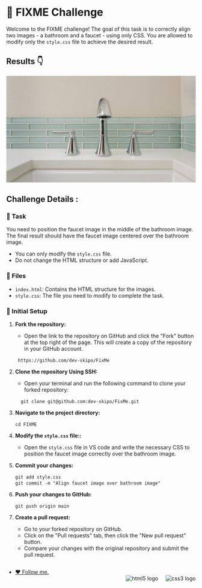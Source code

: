 # 🥇 FIXME Challenge 

Welcome to the FIXME challenge! The goal of this task is to correctly align two images - a bathroom and a faucet - using only CSS. You are allowed to modify only the `style.css` file to achieve the desired result.

## Results 👇

![alt text](/task.png)

## Challenge Details :

### 📌 Task

You need to position the faucet image in the middle of the bathroom image. The final result should have the faucet image centered over the bathroom image.

- You can only modify the `style.css` file.
- Do not change the HTML structure or add JavaScript.

### 📌 Files

- `index.html`: Contains the HTML structure for the images.
- `style.css`: The file you need to modify to complete the task.

### 📌 Initial Setup

1. **Fork the repository:**
   - Open the link to the repository on GitHub and click the "Fork" button at the top right of the page. This will create a copy of the repository in your GitHub account.
    ```
     https://github.com/dev-skipo/FixMe
    ```
3. **Clone the repository Using SSH:**
   - Open your terminal and run the following command to clone your forked repository:
   ```
     git clone git@github.com:dev-skipo/FixMe.git
   ```
4. **Navigate to the project directory:**
   ```
   cd FIXME
   ```
5. **Modify the `style.css` file::**

   - Open the `style.css` file in VS code and write the necessary CSS to position the faucet image correctly over the bathroom image.
     
6. **Commit your changes:**
   ```
   git add style.css
   git commit -m "Align faucet image over bathroom image"
   ```
7. **Push your changes to GitHub:**
   ```
   git push origin main
   ```
8. **Create a pull request:**
   - Go to your forked repository on GitHub.
   - Click on the "Pull requests" tab, then click the "New pull request" button.
   - Compare your changes with the original repository and submit the pull request.

##
- [❤️ Follow me.](https://github.com/dev-skipo)
  <div align="right">
  <img src="https://cdn.jsdelivr.net/gh/devicons/devicon/icons/html5/html5-original.svg" height="40" alt="html5 logo"  />
  <img width="12" />
  <img src="https://cdn.jsdelivr.net/gh/devicons/devicon/icons/css3/css3-original.svg" height="40" alt="css3 logo"  />
</div>

###




